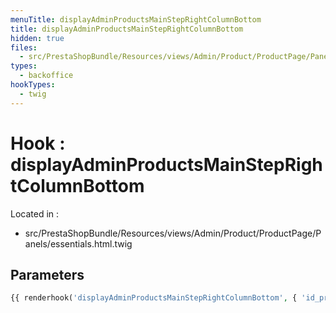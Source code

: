```yaml
---
menuTitle: displayAdminProductsMainStepRightColumnBottom
title: displayAdminProductsMainStepRightColumnBottom
hidden: true
files:
  - src/PrestaShopBundle/Resources/views/Admin/Product/ProductPage/Panels/essentials.html.twig
types:
  - backoffice
hookTypes:
  - twig
---
```


# Hook : displayAdminProductsMainStepRightColumnBottom

Located in :

  - src/PrestaShopBundle/Resources/views/Admin/Product/ProductPage/Panels/essentials.html.twig

## Parameters

```php
{{ renderhook('displayAdminProductsMainStepRightColumnBottom', { 'id_product': productId }) }}
```